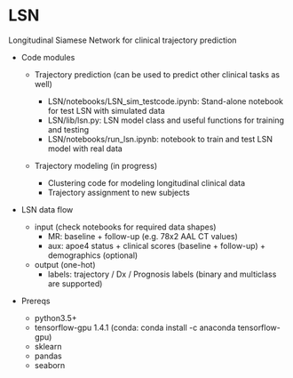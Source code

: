 # LSN
Longitudinal Siamese Network for clinical trajectory prediction 
- Code modules
  - Trajectory prediction 
  (can be used to predict other clinical tasks as well) 
    -  LSN/notebooks/LSN_sim_testcode.ipynb: Stand-alone notebook for test LSN with simulated data
    -  LSN/lib/lsn.py: LSN model class and useful functions for training and testing
    -  LSN/notebooks/run_lsn.ipynb: notebook to train and test LSN model with real data
    
  - Trajectory modeling (in progress) 
    -  Clustering code for modeling longitudinal clinical data
    -  Trajectory assignment to new subjects 
    
- LSN data flow
    -  input (check notebooks for required data shapes) 
        - MR: baseline + follow-up (e.g. 78x2 AAL CT values) 
        - aux: apoe4 status + clinical scores (baseline + follow-up) + demographics (optional)      
    -  output (one-hot) 
        - labels: trajectory / Dx / Prognosis labels (binary and multiclass are supported) 
  
- Prereqs 
  - python3.5+
  - tensorflow-gpu 1.4.1 (conda: conda install -c anaconda tensorflow-gpu)
  - sklearn
  - pandas
  - seaborn 

  
